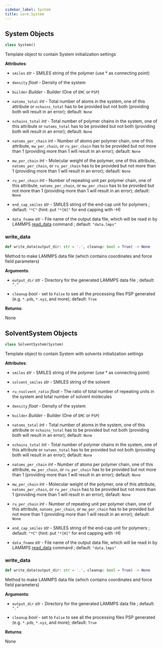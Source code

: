 ```yaml
---
sidebar_label: System
title: core.System
---
```


## System Objects

```python
class System()
```

Template object to contain System initialization settings

**Attributes**:

- `smiles` _str_ - SMILES string of the polymer (use * as connecting point)
  
- `density` _float_ - Density of the system
  
- `builder` _Builder_ - Builder (One of `EMC` or `PSP`)
  
- `natoms_total` _int_ - Total number of atoms in the system, one of
  this attribute or `nchains_total` has to be provided but not both
  (providing both will result in an error); default: `None`
  
- `nchains_total` _int_ - Total number of polymer chains in the system, one
  of this attribute or `natoms_total` has to be provided but not
  both (providing both will result in an error); default: `None`
  
- `natoms_per_chain` _int_ - Number of atoms per polymer chain, one of this
  attribute, `mw_per_chain`, or `ru_per_chain` has to be provided
  but not more than 1 (providing more than 1 will result in an
  error); default: `None`
  
- `mw_per_chain` _int_ - Molecular weight of the polymer, one of this
  attribute, `natoms_per_chain`, or `ru_per_chain` has to be
  provided but not more than 1 (providing more than 1 will result in
  an error); default: `None`
  
- `ru_per_chain` _int_ - Number of repeating unit per polymer chain, one of
  this attribute, `natoms_per_chain`, or `mw_per_chain` has to be
  provided but not more than 1 (providing more than 1 will result in
  an error); default: `None`
  
- `end_cap_smiles` _str_ - SMILES string of the end-cap unit for polymers
  ; default: `"*C"` (hint: put `"*[H]"` for end capping with -H)
  
- `data_fname` _str_ - File name of the output data file, which will be
  read in by LAMMPS
  [read_data](https://docs.lammps.org/read_data.html) command
  ; default: `"data.lmps"`

### write\_data

```python
def write_data(output_dir: str = '.', cleanup: bool = True) -> None
```

Method to make LAMMPS data file (which contains coordinates and force
field parameters)

**Arguments**:

- `output_dir` _str_ - Directory for the generated LAMMPS data file
  ; default: `"."`
  
- `cleanup` _bool_ - set to `False` to see all the processing files PSP
  generated (e.g. `*.pdb`, `*.xyz`, and more); default: `True`
  

**Returns**:

  None

## SolventSystem Objects

```python
class SolventSystem(System)
```

Template object to contain System with solvents initialization settings

**Attributes**:

- `smiles` _str_ - SMILES string of the polymer (use * as connecting point)
  
- `solvent_smiles` _str_ - SMILES string of the solvent
  
- `ru_nsolvent_ratio` _float_ - The ratio of total number of repeating units
  in the system and total number of solvent molecules
  
- `density` _float_ - Density of the system
  
- `builder` _Builder_ - Builder (One of `EMC` or `PSP`)
  
- `natoms_total` _int_ - Total number of atoms in the system, one of
  this attribute or `nchains_total` has to be provided but not both
  (providing both will result in an error); default: `None`
  
- `nchains_total` _int_ - Total number of polymer chains in the system, one
  of this attribute or `natoms_total` has to be provided but not
  both (providing both will result in an error); default: `None`
  
- `natoms_per_chain` _int_ - Number of atoms per polymer chain, one of this
  attribute, `mw_per_chain`, or `ru_per_chain` has to be provided
  but not more than 1 (providing more than 1 will result in an
  error); default: `None`
  
- `mw_per_chain` _int_ - Molecular weight of the polymer, one of this
  attribute, `natoms_per_chain`, or `ru_per_chain` has to be
  provided but not more than 1 (providing more than 1 will result in
  an error); default: `None`
  
- `ru_per_chain` _int_ - Number of repeating unit per polymer chain, one of
  this attribute, `natoms_per_chain`, or `mw_per_chain` has to be
  provided but not more than 1 (providing more than 1 will result in
  an error); default: `None`
  
- `end_cap_smiles` _str_ - SMILES string of the end-cap unit for polymers
  ; default: `"*C"` (hint: put `"*[H]"` for end capping with -H)
  
- `data_fname` _str_ - File name of the output data file, which will be
  read in by LAMMPS
  [read_data](https://docs.lammps.org/read_data.html) command
  ; default: `"data.lmps"`

### write\_data

```python
def write_data(output_dir: str = '.', cleanup: bool = True) -> None
```

Method to make LAMMPS data file (which contains coordinates and force
field parameters)

**Arguments**:

- `output_dir` _str_ - Directory for the generated LAMMPS data file
  ; default: `"."`
  
- `cleanup` _bool_ - set to `False` to see all the processing files PSP
  generated (e.g. `*.pdb`, `*.xyz`, and more); default: `True`
  

**Returns**:

  None

